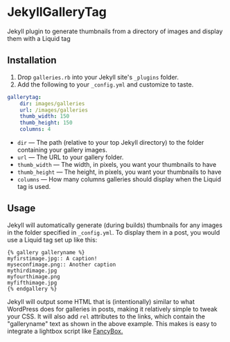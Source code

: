 JekyllGalleryTag
================

Jekyll plugin to generate thumbnails from a directory of images and display them with a Liquid tag

Installation
--------------
1. Drop `galleries.rb` into your Jekyll site's `_plugins` folder.
2. Add the following to your `_config.yml` and customize to taste.

``` yaml
gallerytag:
    dir: images/galleries
    url: /images/galleries
    thumb_width: 150
    thumb_height: 150
    columns: 4
```

* `dir` — The path (relative to your top Jekyll directory) to the folder containing your gallery images.
* `url` — The URL to your gallery folder.
* `thumb_width` — The width, in pixels, you want your thumbnails to have
* `thumb_height` — The height, in pixels, you want your thumbnails to have
* `columns` — How many columns galleries should display when the Liquid tag is used.


Usage
-------

Jekyll will automatically generate (during builds) thumbnails for any images in the folder specified in `_config.yml`. To display them in a post, you would use a Liquid tag set up like this:

```
{% gallery galleryname %}
myfirstimage.jpg:: A caption!
myseconfimage.png:: Another caption
mythirdimage.jpg
myfourthimage.png
myfifthimage.jpg
{% endgallery %}
```

Jekyll will output some HTML that is (intentionally) similar to what WordPress does for galleries in posts, making it relatively simple to tweak your CSS. It will also add `rel` attributes to the links, which contain the "galleryname" text as shown in the above example. This makes is easy to integrate a lightbox script like [FancyBox.](http://fancyapps.com/fancybox/)